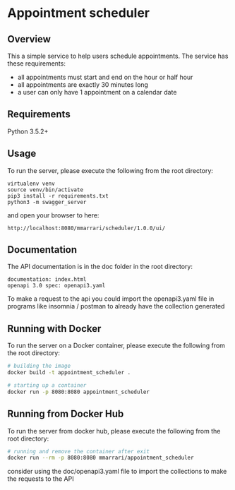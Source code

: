 # Appointment scheduler

## Overview
This a simple service to help users schedule appointments.
The service has these requirements:
- all appointments must start and end on the hour or half hour
- all appointments are exactly 30 minutes long
- a user can only have 1 appointment on a calendar date

## Requirements
Python 3.5.2+

## Usage
To run the server, please execute the following from the root directory:

```
virtualenv venv
source venv/bin/activate
pip3 install -r requirements.txt
python3 -m swagger_server
```

and open your browser to here:

```
http://localhost:8080/mmarrari/scheduler/1.0.0/ui/
```

## Documentation

The API documentation is in the doc folder in the root directory:

```
documentation: index.html
openapi 3.0 spec: openapi3.yaml
```
To make a request to the api you could import the openapi3.yaml file in programs like insomnia / postman to already have the collection generated

## Running with Docker

To run the server on a Docker container, please execute the following from the root directory:

```bash
# building the image
docker build -t appointment_scheduler .

# starting up a container
docker run -p 8080:8080 appointment_scheduler
```

## Running from Docker Hub

To run the server from docker hub, please execute the following from the root directory:

```bash
# running and remove the container after exit
docker run --rm -p 8080:8080 mmarrari/appointment_scheduler
```

consider using the doc/openapi3.yaml file to import the collections to make the requests to the API
